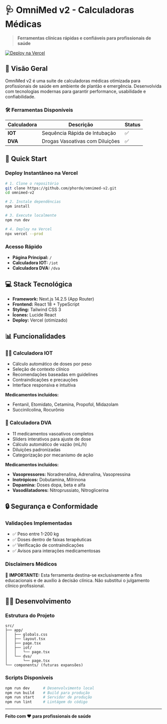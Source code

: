 # 🩺 OmniMed v2 - Calculadoras Médicas

> **Ferramentas clínicas rápidas e confiáveis para profissionais de saúde**

[![Deploy na Vercel](https://vercel.com/button)](https://vercel.com/new/clone?repository-url=https://github.com/phorde/omnimed-v2)

## 🎯 **Visão Geral**

OmniMed v2 é uma suite de calculadoras médicas otimizada para profissionais de saúde em ambiente de plantão e emergência. Desenvolvida com tecnologias modernas para garantir performance, usabilidade e confiabilidade.

### **🛠 Ferramentas Disponíveis**

| Calculadora | Descrição | Status |
|-------------|-------------|--------|
| **IOT** | Sequência Rápida de Intubação | ✅ |
| **DVA** | Drogas Vasoativas com Diluições | ✅ |

## 🚀 **Quick Start**

### **Deploy Instantâneo na Vercel**
```bash
# 1. Clone o repositório
git clone https://github.com/phorde/omnimed-v2.git
cd omnimed-v2

# 2. Instale dependências
npm install

# 3. Execute localmente
npm run dev

# 4. Deploy na Vercel
npx vercel --prod
```

### **Acesso Rápido**
- **Página Principal:** `/`
- **Calculadora IOT:** `/iot`
- **Calculadora DVA:** `/dva`

## 💻 **Stack Tecnológica**

- **Framework:** Next.js 14.2.5 (App Router)
- **Frontend:** React 18 + TypeScript
- **Styling:** Tailwind CSS 3
- **Ícones:** Lucide React
- **Deploy:** Vercel (otimizado)

## 📊 **Funcionalidades**

### **👩‍⚕️ Calculadora IOT**
- Cálculo automático de doses por peso
- Seleção de contexto clínico
- Recomendações baseadas em guidelines
- Contraindicações e precauções
- Interface responsiva e intuitiva

**Medicamentos incluídos:**
- Fentanil, Etomidato, Cetamina, Propofol, Midazolam
- Succinilcolina, Rocurônio

### **💖 Calculadora DVA**
- 11 medicamentos vasoativos completos
- Sliders interativos para ajuste de dose
- Cálculo automático de vazão (mL/h)
- Diluições padronizadas
- Categorização por mecanismo de ação

**Medicamentos incluídos:**
- **Vasopressores:** Noradrenalina, Adrenalina, Vasopressina
- **Inotrópicos:** Dobutamina, Milrinona
- **Dopamina:** Doses dopa, beta e alfa
- **Vasodilatadores:** Nitroprussiato, Nitroglicerina

## 🔒 **Segurança e Conformidade**

### **Validações Implementadas**
- ✅ Peso entre 1-200 kg
- ✅ Doses dentro de faixas terapêuticas
- ✅ Verificação de contraindicações
- ✅ Avisos para interações medicamentosas

### **Disclaimers Médicos**
🚨 **IMPORTANTE:** Esta ferramenta destina-se exclusivamente a fins educacionais e de auxílio à decisão clínica. Não substitui o julgamento clínico profissional.

## 👨‍💻 **Desenvolvimento**

### **Estrutura do Projeto**
```
src/
├── app/
│   ├── globals.css
│   ├── layout.tsx
│   ├── page.tsx
│   ├── iot/
│   │   └── page.tsx
│   └── dva/
│       └── page.tsx
└── components/ (futuras expansões)
```

### **Scripts Disponíveis**
```bash
npm run dev      # Desenvolvimento local
npm run build    # Build para produção
npm run start    # Servidor de produção
npm run lint     # Lintágem do código
```

---

**Feito com ❤️ para profissionais de saúde**